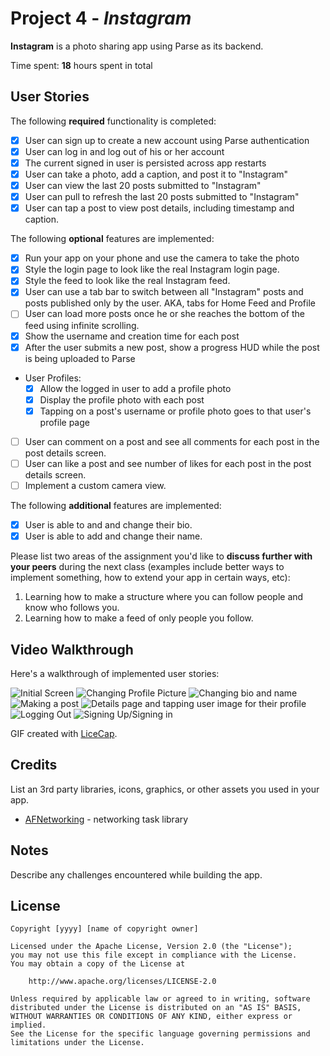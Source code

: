 # Project 4 - *Instagram*

**Instagram** is a photo sharing app using Parse as its backend.

Time spent: **18** hours spent in total

## User Stories

The following **required** functionality is completed:

- [x] User can sign up to create a new account using Parse authentication
- [x] User can log in and log out of his or her account
- [x] The current signed in user is persisted across app restarts
- [x] User can take a photo, add a caption, and post it to "Instagram"
- [x] User can view the last 20 posts submitted to "Instagram"
- [x] User can pull to refresh the last 20 posts submitted to "Instagram"
- [x] User can tap a post to view post details, including timestamp and caption.

The following **optional** features are implemented:

- [x] Run your app on your phone and use the camera to take the photo
- [x] Style the login page to look like the real Instagram login page.
- [x] Style the feed to look like the real Instagram feed.
- [x] User can use a tab bar to switch between all "Instagram" posts and posts published only by the user. AKA, tabs for Home Feed and Profile
- [ ] User can load more posts once he or she reaches the bottom of the feed using infinite scrolling.
- [x] Show the username and creation time for each post
- [x] After the user submits a new post, show a progress HUD while the post is being uploaded to Parse
- User Profiles:
  - [x] Allow the logged in user to add a profile photo
  - [x] Display the profile photo with each post
  - [x] Tapping on a post's username or profile photo goes to that user's profile page
- [ ] User can comment on a post and see all comments for each post in the post details screen.
- [ ] User can like a post and see number of likes for each post in the post details screen.
- [ ] Implement a custom camera view.

The following **additional** features are implemented:

- [x] User is able to and and change their bio.
- [x] User is able to add and change their name.

Please list two areas of the assignment you'd like to **discuss further with your peers** during the next class (examples include better ways to implement something, how to extend your app in certain ways, etc):

1. Learning how to make a structure where you can follow people and know who follows you.
2. Learning how to make a feed of only people you follow.

## Video Walkthrough

Here's a walkthrough of implemented user stories:

<img src='https://media.giphy.com/media/Me2I7t59Y1b6812iZL/giphy.gif' title='Initial Screen' width='' alt='Initial Screen' />
<img src='https://media.giphy.com/media/h1p0D0qqJpVNzXGDCU/giphy.gif' title='Changing Profile Picture' width='' alt='Changing Profile Picture' />
<img src='https://media.giphy.com/media/hu13SYBRshahzgVB8A/giphy.gif' title='Changing bio and name' width='' alt='Changing bio and name' />
<img src='https://media.giphy.com/media/VhbuTrErirR2XGMXMd/giphy.gif' title='Making a post' width='' alt='Making a post' />
<img src='https://media.giphy.com/media/JOWgwyncZ0J6IFQ4mf/giphy.gif' title='Details page and tapping user image for their profile' width='' alt='Details page and tapping user image for their profile' />
<img src='https://media.giphy.com/media/jsIAKygdDITg43LZD9/giphy.gif' title='Logging Out' width='' alt='Logging Out' />
<img src='https://media.giphy.com/media/VhtSMtasiXZCY6bHCf/giphy.gif' title='Signing Up/Signing in' width='' alt='Signing Up/Signing in' />

GIF created with [LiceCap](http://www.cockos.com/licecap/).

## Credits

List an 3rd party libraries, icons, graphics, or other assets you used in your app.

- [AFNetworking](https://github.com/AFNetworking/AFNetworking) - networking task library


## Notes

Describe any challenges encountered while building the app.

## License

    Copyright [yyyy] [name of copyright owner]

    Licensed under the Apache License, Version 2.0 (the "License");
    you may not use this file except in compliance with the License.
    You may obtain a copy of the License at

        http://www.apache.org/licenses/LICENSE-2.0

    Unless required by applicable law or agreed to in writing, software
    distributed under the License is distributed on an "AS IS" BASIS,
    WITHOUT WARRANTIES OR CONDITIONS OF ANY KIND, either express or implied.
    See the License for the specific language governing permissions and
    limitations under the License.
